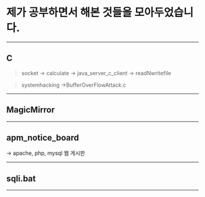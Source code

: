 # 제가 공부하면서 해본 것들을 모아두었습니다.

---

## C
> socket
-> calculate
-> java_server_c_client
-> readNwritefile

> systemhacking
->BufferOverFlowAttack.c

---

## MagicMirror

---

## apm_notice_board
-> apache, php, mysql 웹 게시판

---

## sqli.bat

---
